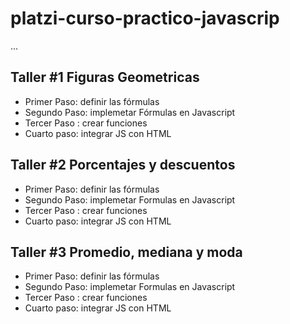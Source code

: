 # platzi-curso-practico-javascrip

...

## Taller #1 Figuras Geometricas

- Primer Paso: definir las fórmulas
- Segundo Paso: implemetar Fórmulas en Javascript
- Tercer Paso : crear funciones
- Cuarto paso: integrar JS con HTML

## Taller #2 Porcentajes y descuentos

- Primer Paso: definir las fórmulas
- Segundo Paso: implemetar Formulas en Javascript
- Tercer Paso : crear funciones
- Cuarto paso: integrar JS con HTML

## Taller #3 Promedio, mediana y moda

- Primer Paso: definir las fórmulas
- Segundo Paso: implemetar Formulas en Javascript
- Tercer Paso : crear funciones
- Cuarto paso: integrar JS con HTML

